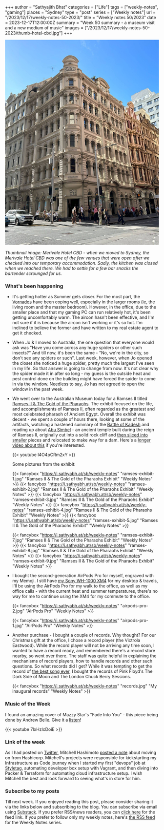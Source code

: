 +++
author = "Sathyajith Bhat"
categories = ["Life"]
tags = ["weekly-notes", "gaming"]
places = "Sydney"
type = "post"
series = ["Weekly notes"]
url = "/2023/12/17/weekly-notes-50-2023/"
title = "Weekly notes 50/2023"
date = 2023-12-17T12:00:00Z
summary = "Week 50 summary - a museum visit and a new medium of music"
images = ["/2023/12/17/weekly-notes-50-2023/thumb-hotel-cbd.jpg"]
+++

![](thumb-hotel-cbd.jpg)

_Thumbnail image: Merivale Hotel CBD - when we moved to Sydney, the Merivale Hotel CBD was one of the few venues that were open after we checked into our temporary accommodation. Sadly, the kitchen was closed when we reached there. We had to settle for a few bar snacks the bartender scrounged for us._ 

### What's been happening

* It's getting hotter as Summer gets closer. For the most part, the [Vornados](/2023/11/24/weekly-notes-47-2023/) have been coping well, especially in the larger rooms (ie, the living room and the master bedroom). However, in the office, due to the smaller place and that my gaming PC can run relatively hot, it's been getting uncomfortably warm. The aircon hasn't been effective, and I'm not sure if it is because the aircon isn't working or it's so hot. I'm inclined to believe the former and have written to my real estate agent to get it checked.
* When Jo & I moved to Australia, the one question that everyone would ask was "Have you come across any huge spiders or other such insects?" And till now, it's been the same - "No, we're in the city, so don't see any spiders or such". Last week, however, when Jo opened the closet she noticed a huge spider, pretty much the largest I've seen in my life. So that answer is going to change from now. It's not clear why the spider made it in after so long - my guess is the outside heat and pest control done on the building might have forced the spider to come in via the window. Needless to say, Jo has not agreed to open the window in the past week. 
* We went over to the Australian Museum today for a Ramses II titled [Ramses II & The Gold of the Pharaohs](https://australian.museum/exhibition/ramses/). The exhibit focused on the life, and accomplishments of Ramses II, often regarded as the greatest and most celebrated pharaoh of Ancient Egypt. Overall the exhibit was decent - we spent a couple of hours there, looking at some of the artifacts, watching a hastened summary of the [Battle of Kadesh](https://en.wikipedia.org/wiki/Battle_of_Kadesh) and reading up about [Abu Simbel](https://www.worldhistory.org/Abu_Simbel/) - an ancient temple built during the reign of Ramses II, originally cut into a solid rock cliff and [then sliced into smaller](https://www.youtube.com/watch?v=D2qoZDdg6ho) pieces and relocated to make way for a dam. Here's a [longer video about this](https://www.youtube.com/watch?v=l4O4pCRm2xY) if you're interested.

    {{< youtube l4O4pCRm2xY >}}
    
    Some pictures from the exhibit: 

    {{< fancybox "https://i.sathyabh.at/sb/weekly-notes" "ramses-exhibit-1.jpg" "Ramses II & The Gold of the Pharaohs Exhibit" "Weekly Notes" >}}
    {{< fancybox "https://i.sathyabh.at/sb/weekly-notes" "ramses-exhibit-2.jpg" "Ramses II & The Gold of the Pharaohs Exhibit" "Weekly Notes" >}}
    {{< fancybox "https://i.sathyabh.at/sb/weekly-notes" "ramses-exhibit-3.jpg" "Ramses II & The Gold of the Pharaohs Exhibit" "Weekly Notes" >}}
    {{< fancybox "https://i.sathyabh.at/sb/weekly-notes" "ramses-exhibit-4.jpg" "Ramses II & The Gold of the Pharaohs Exhibit" "Weekly Notes" >}}
    {{< fancybox "https://i.sathyabh.at/sb/weekly-notes" "ramses-exhibit-5.jpg" "Ramses II & The Gold of the Pharaohs Exhibit" "Weekly Notes" >}}
    <!-- {{< fancybox "https://i.sathyabh.at/sb/weekly-notes" "ramses-exhibit-6.jpg" "Ramses II & The Gold of the Pharaohs Exhibit" "Weekly Notes" >}} -->
    {{< fancybox "https://i.sathyabh.at/sb/weekly-notes" "ramses-exhibit-7.jpg" "Ramses II & The Gold of the Pharaohs Exhibit" "Weekly Notes" >}}
    {{< fancybox "https://i.sathyabh.at/sb/weekly-notes" "ramses-exhibit-8.jpg" "Ramses II & The Gold of the Pharaohs Exhibit" "Weekly Notes" >}}
    {{< fancybox "https://i.sathyabh.at/sb/weekly-notes" "ramses-exhibit-9.jpg" "Ramses II & The Gold of the Pharaohs Exhibit" "Weekly Notes" >}}

* I bought the second-generation AirPods Pro for myself, engraved with my Memoji. I still have [my Sony WH-1000 XM4](/2023/06/19/weekly-notes-24-2023/) for my desktop & travels, I'll be using the AirPods Pro for my walk to the office, as well as my office calls - with the current heat and summer temperatures, there's no way for me to continue using the XM4 for my commute to the office.

    {{< fancybox "https://i.sathyabh.at/sb/weekly-notes" "airpods-pro-2.jpg" "AirPods Pro" "Weekly Notes" >}}

    {{< fancybox "https://i.sathyabh.at/sb/weekly-notes" "airpods-pro-1.jpg" "AirPods Pro" "Weekly Notes" >}}


* Another purchase - I bought a couple of records. Why thought? For our Christmas gift at the office, I chose a record player (the Victrola Eastwood). While the record player will not be arriving any time soon, I wanted to have a record ready, and remembered there's a record store nearby, so went over there. The staff was quite helpful in explaining the mechanisms of record players, how to handle records and other such questions. So what records did I get? While it was tempting to get the record of [the best song ever](https://twitter.com/SathyaBhat/status/1736212625917432044/photo/1), I bought the records of Pink Floyd's The Dark Side of Moon and The London Chuck Berry Sessions. 

    {{< fancybox "https://i.sathyabh.at/sb/weekly-notes" "records.jpg" "My inaugural records" "Weekly Notes" >}}


### Music of the Week

I found an amazing cover of Mazzy Star's "Fade Into You" - this piece being done by Andrew Belle. Give it a [listen](https://www.youtube.com/watch?v=7lxHzlcDoiE)!

{{< youtube 7lxHzlcDoiE >}}

### Link of the week

As I had posted on [Twitter](https://twitter.com/SathyaBhat/status/1735448065719652838), Mitchell Hashimoto [posted a note](https://www.hashicorp.com/blog/mitchell-reflects-as-he-departs-hashicorp) about moving on from Hashicorp. Mitchell's projects were responsible for kickstarting my Infrastructure as Code journey when I started my first "devops" job at [Styletag](https://sathyabh.at/2016/07/12/in-with-the-new-job/), automating developer box setup with Vagrant, and then diving into Packer & Terraform for automating cloud infrastructure setup. I wish Mitchell the best and look forward to seeing what's in store for him. 

### Subscribe to my posts

Till next week. If you enjoyed reading this post, please consider sharing it via the links below and subscribing to the blog. You can subscribe via email using [Substack](https://sathyabhat.substack.com/). If you prefer RSS/news readers, you can [click here](https://sathyabh.at/index.xml) for the feed link. If you prefer to follow only my weekly notes, here's [the RSS feed](https://sathyabh.at/series/weekly-notes/index.xml) for the Weekly Notes series. 